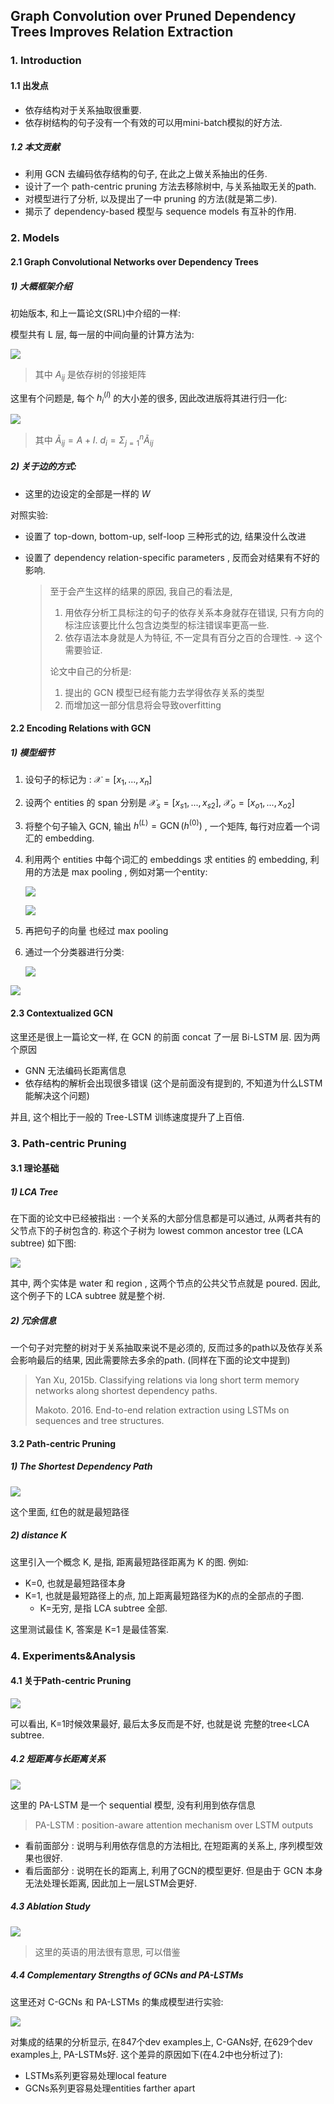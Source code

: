 ## Graph Convolution over Pruned Dependency Trees Improves Relation Extraction



### 1. Introduction

#### 1.1 出发点

- 依存结构对于关系抽取很重要.
- 依存树结构的句子没有一个有效的可以用mini-batch模拟的好方法. 

##### 1.2 本文贡献

- 利用 GCN 去编码依存结构的句子, 在此之上做关系抽出的任务.
- 设计了一个 path-centric pruning 方法去移除树中, 与关系抽取无关的path.
- 对模型进行了分析, 以及提出了一中 pruning 的方法(就是第二步).
- 揭示了 dependency-based 模型与 sequence models 有互补的作用. 



### 2. Models

#### 2.1 Graph Convolutional Networks over Dependency Trees

##### 1) 大概框架介绍

初始版本, 和上一篇论文(SRL)中介绍的一样:

模型共有 L 层, 每一层的中间向量的计算方法为:

![](./pictures/1)

> 其中 $A_{ij}$ 是依存树的邻接矩阵

这里有个问题是, 每个 $h_i^{(l)}$ 的大小差的很多, 因此改进版将其进行归一化:

![](./pictures/2)

> 其中 $\tilde{A}_{ij} = A+I$. $d_i = \Sigma_{j=1}^n\tilde{A}_{ij}$

##### 2) 关于边的方式:

- 这里的边设定的全部是一样的 $W$

对照实验:

- 设置了 top-down, bottom-up, self-loop 三种形式的边, 结果没什么改进

- 设置了 dependency relation-specific parameters , 反而会对结果有不好的影响. 

  > 至于会产生这样的结果的原因, 我自己的看法是, 
  >
  > 1. 用依存分析工具标注的句子的依存关系本身就存在错误, 只有方向的标注应该要比什么包含边类型的标注错误率更高一些. 
  > 2. 依存语法本身就是人为特征, 不一定具有百分之百的合理性. -> 这个需要验证. 
  >
  > 论文中自己的分析是:
  >
  > 1. 提出的 GCN 模型已经有能力去学得依存关系的类型
  > 2. 而增加这一部分信息将会导致overfitting



#### 2.2 Encoding Relations with GCN

##### 1) 模型细节

1. 设句子的标记为 : $\mathcal{X}=[x_1,...,x_n]$ 

2. 设两个 entities 的 span 分别是 $\mathcal{X}_s=[x_{s1},...,x_{s2}]$, $\mathcal{X}_o=[x_{o1},...,x_{o2}]$

3. 将整个句子输入 GCN, 输出 $h^{(L)}=\operatorname{GCN}(h^{(0)})$ , 一个矩阵, 每行对应着一个词汇的 embedding.

4. 利用两个 entities 中每个词汇的 embeddings 求 entities 的 embedding, 利用的方法是 max pooling , 例如对第一个entity:

   ![](./pictures/3)

   ![](./pictures/6)

5. 再把句子的向量 也经过 max pooling

6. 通过一个分类器进行分类:

   ![](./pictures/4)

![](./pictures/5)



#### 2.3 Contextualized GCN

这里还是很上一篇论文一样, 在 GCN 的前面 concat 了一层 Bi-LSTM 层. 因为两个原因

- GNN 无法编码长距离信息
- 依存结构的解析会出现很多错误 (这个是前面没有提到的, 不知道为什么LSTM能解决这个问题)

并且, 这个相比于一般的 Tree-LSTM 训练速度提升了上百倍.

### 3. Path-centric Pruning

#### 3.1 理论基础

##### 1) LCA Tree

在下面的论文中已经被指出 : 一个关系的大部分信息都是可以通过, 从两者共有的父节点下的子树包含的.  称这个子树为 lowest common ancestor tree (LCA subtree) 如下图:

![](./pictures/7)

其中, 两个实体是 water 和 region , 这两个节点的公共父节点就是 poured. 因此, 这个例子下的 LCA subtree 就是整个树. 

##### 2) 冗余信息

一个句子对完整的树对于关系抽取来说不是必须的, 反而过多的path以及依存关系会影响最后的结果, 因此需要除去多余的path. (同样在下面的论文中提到)

> Yan Xu,  2015b. Classifying relations via long short term memory networks along shortest dependency paths.
>
> Makoto. 2016. End-to-end relation extraction using LSTMs on sequences and tree structures.

#### 3.2 Path-centric Pruning 

##### 1) The Shortest Dependency Path

![](./pictures/7)

这个里面, 红色的就是最短路径

##### 2) distance K

这里引入一个概念 K, 是指, 距离最短路径距离为 K 的图. 例如:

- K=0, 也就是最短路径本身
- K=1, 也就是最短路径上的点, 加上距离最短路径为K的点的全部点的子图. 
  - K=无穷, 是指 LCA subtree 全部.

这里测试最佳 K, 答案是 K=1 是最佳答案. 

### 4. Experiments&Analysis

#### 4.1 关于Path-centric Pruning

![](./pictures/8)

可以看出, K=1时候效果最好, 最后太多反而是不好, 也就是说 完整的tree<LCA subtree. 

##### 4.2 短距离与长距离关系

![](./pictures/9)

这里的 PA-LSTM 是一个 sequential 模型, 没有利用到依存信息

> PA-LSTM : position-aware attention mechanism over LSTM outputs 

- 看前面部分 : 说明与利用依存信息的方法相比, 在短距离的关系上, 序列模型效果也很好.
- 看后面部分 : 说明在长的距离上, 利用了GCN的模型更好. 但是由于 GCN 本身无法处理长距离, 因此加上一层LSTM会更好. 

##### 4.3 Ablation Study

![](./pictures/10)

> 这里的英语的用法很有意思, 可以借鉴

##### 4.4 Complementary Strengths of GCNs and PA-LSTMs

这里还对 C-GCNs 和 PA-LSTMs 的集成模型进行实验:

![](./pictures/11)

对集成的结果的分析显示, 在847个dev examples上, C-GANs好, 在629个dev examples上, PA-LSTMs好. 这个差异的原因如下(在4.2中也分析过了):

- LSTMs系列更容易处理local feature
- GCNs系列更容易处理entities farther apart 





